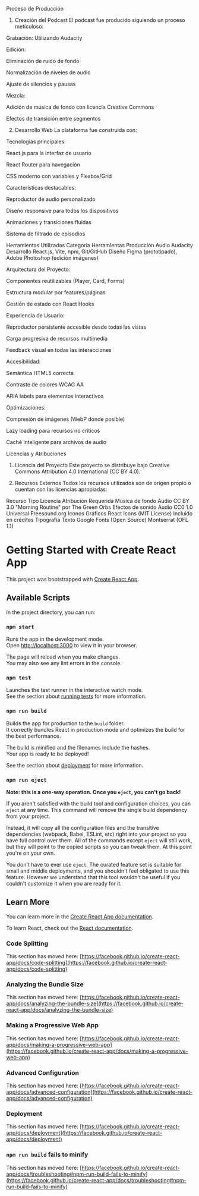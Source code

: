 Proceso de Producción
1. Creación del Podcast
El podcast fue producido siguiendo un proceso meticuloso:

Grabación: Utilizando Audacity 

Edición:

Eliminación de ruido de fondo

Normalización de niveles de audio

Ajuste de silencios y pausas

Mezcla:

Adición de música de fondo con licencia Creative Commons

Efectos de transición entre segmentos


2. Desarrollo Web
La plataforma fue construida con:

Tecnologías principales:

React.js para la interfaz de usuario

React Router para navegación

CSS moderno con variables y Flexbox/Grid

Características destacables:

Reproductor de audio personalizado

Diseño responsive para todos los dispositivos

Animaciones y transiciones fluidas

Sistema de filtrado de episodios

Herramientas Utilizadas
Categoría	Herramientas
Producción Audio	Audacity
Desarrollo	React.js, Vite, npm, Git/GitHub
Diseño	Figma (prototipado), Adobe Photoshop (edición imágenes)


Arquitectura del Proyecto:

Componentes reutilizables (Player, Card, Forms)

Estructura modular por features/páginas

Gestión de estado con React Hooks

Experiencia de Usuario:

Reproductor persistente accesible desde todas las vistas

Carga progresiva de recursos multimedia

Feedback visual en todas las interacciones

Accesibilidad:

Semántica HTML5 correcta

Contraste de colores WCAG AA

ARIA labels para elementos interactivos

Optimizaciones:

Compresión de imágenes (WebP donde posible)

Lazy loading para recursos no críticos

Caché inteligente para archivos de audio

Licencias y Atribuciones
1. Licencia del Proyecto
Este proyecto se distribuye bajo Creative Commons Attribution 4.0 International (CC BY 4.0).

2. Recursos Externos
Todos los recursos utilizados son de origen propio o cuentan con las licencias apropiadas:

Recurso	Tipo	Licencia	Atribución Requerida
Música de fondo	Audio	CC BY 3.0	"Morning Routine" por The Green Orbs
Efectos de sonido	Audio	CC0 1.0 Universal	Freesound.org
Iconos	Gráficos	React Icons (MIT License)	Incluido en créditos
Tipografía	Texto	Google Fonts (Open Source)	Montserrat (OFL 1.1)


# Getting Started with Create React App

This project was bootstrapped with [Create React App](https://github.com/facebook/create-react-app).

## Available Scripts

In the project directory, you can run:

### `npm start`

Runs the app in the development mode.\
Open [http://localhost:3000](http://localhost:3000) to view it in your browser.

The page will reload when you make changes.\
You may also see any lint errors in the console.

### `npm test`

Launches the test runner in the interactive watch mode.\
See the section about [running tests](https://facebook.github.io/create-react-app/docs/running-tests) for more information.

### `npm run build`

Builds the app for production to the `build` folder.\
It correctly bundles React in production mode and optimizes the build for the best performance.

The build is minified and the filenames include the hashes.\
Your app is ready to be deployed!

See the section about [deployment](https://facebook.github.io/create-react-app/docs/deployment) for more information.

### `npm run eject`

**Note: this is a one-way operation. Once you `eject`, you can't go back!**

If you aren't satisfied with the build tool and configuration choices, you can `eject` at any time. This command will remove the single build dependency from your project.

Instead, it will copy all the configuration files and the transitive dependencies (webpack, Babel, ESLint, etc) right into your project so you have full control over them. All of the commands except `eject` will still work, but they will point to the copied scripts so you can tweak them. At this point you're on your own.

You don't have to ever use `eject`. The curated feature set is suitable for small and middle deployments, and you shouldn't feel obligated to use this feature. However we understand that this tool wouldn't be useful if you couldn't customize it when you are ready for it.

## Learn More

You can learn more in the [Create React App documentation](https://facebook.github.io/create-react-app/docs/getting-started).

To learn React, check out the [React documentation](https://reactjs.org/).

### Code Splitting

This section has moved here: [https://facebook.github.io/create-react-app/docs/code-splitting](https://facebook.github.io/create-react-app/docs/code-splitting)

### Analyzing the Bundle Size

This section has moved here: [https://facebook.github.io/create-react-app/docs/analyzing-the-bundle-size](https://facebook.github.io/create-react-app/docs/analyzing-the-bundle-size)

### Making a Progressive Web App

This section has moved here: [https://facebook.github.io/create-react-app/docs/making-a-progressive-web-app](https://facebook.github.io/create-react-app/docs/making-a-progressive-web-app)

### Advanced Configuration

This section has moved here: [https://facebook.github.io/create-react-app/docs/advanced-configuration](https://facebook.github.io/create-react-app/docs/advanced-configuration)

### Deployment

This section has moved here: [https://facebook.github.io/create-react-app/docs/deployment](https://facebook.github.io/create-react-app/docs/deployment)

### `npm run build` fails to minify

This section has moved here: [https://facebook.github.io/create-react-app/docs/troubleshooting#npm-run-build-fails-to-minify](https://facebook.github.io/create-react-app/docs/troubleshooting#npm-run-build-fails-to-minify)